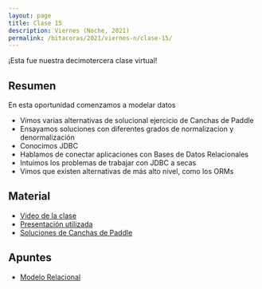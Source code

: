 ```yaml
---
layout: page
title: Clase 15
description: Viernes (Noche, 2021)
permalink: /bitacoras/2021/viernes-n/clase-15/
---
```


¡Esta fue nuestra decimotercera clase virtual!

## Resumen

En esta oportunidad comenzamos a modelar datos
- Vimos varias alternativas de solucional ejercicio de Canchas de Paddle
- Ensayamos soluciones con diferentes grados de normalizacion y denormalización
- Conocimos JDBC
- Hablamos de conectar aplicaciones con Bases de Datos Relacionales
- Intuimos los problemas de trabajar con JDBC a secas
- Vimos que existen alternativas de más alto nivel, como los ORMs

## Material

- [Video de la clase](https://us02web.zoom.us/rec/share/RNdOaL08fS4fObZg0uBw-84jQDu0lP26buN98X57jd4O6mSsTTtyFmliKqpLngQM.qlT1YR10UIl_879I?startTime=1598652358000)
- [Presentación utilizada](https://docs.google.com/presentation/d/1RwCtcTtJNCmiSpORiNeDvrtKN2p3wd6aNbRrH0sF-QI/edit?usp=sharing)
- [Soluciones de Canchas de Paddle](https://drive.google.com/file/d/1pzfjfZusgj9IGdA2Mw7gXYeJWIHnr2Qf/view?usp=sharing)

## Apuntes

- [Modelo Relacional](https://docs.google.com/document/d/1uF3yoYIFmLxTH5ZJoT9I3cc5TW9b-H3BqZJbLudKBcA/edit#heading=h.aa3gqw2dds4m)
